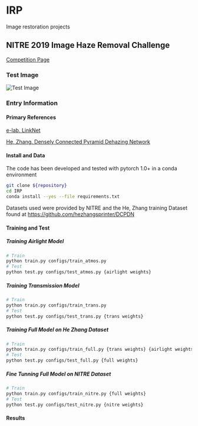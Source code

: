 # IRP
Image restoration projects

## NITRE 2019 Image Haze Removal Challenge
[Competition Page](https://competitions.codalab.org/competitions/21163)

### Test Image
![Test Image](https://llcad-github.llan.ll.mit.edu/g46-AI/IRP/blob/master/dataset/test/51.png "Example Test Image")

### Entry Information

#### Primary References

[e-lab. LinkNet](https://github.com/e-lab/pytorch-linknet)

[He, Zhang. Densely Connected Pyramid Dehazing Network](https://github.com/hezhangsprinter/DCPDN)

#### Install and Data

The code has been developed and tested with pytorch 1.0+ in a conda environment

```bash
git clone ${repository}
cd IRP
conda install --yes --file requirements.txt
```

Datasets used were provided by NITRE and the He, Zhang training Dataset found at https://github.com/hezhangsprinter/DCPDN

#### Training and Test
##### Training Airlight Model
```bash
# Train
python train.py configs/train_atmos.py
# Test
python test.py configs/test_atmos.py {airlight weights}
```
##### Training Transmission Model
```bash
# Train
python train.py configs/train_trans.py
# Test
python test.py configs/test_trans.py {trans weights}
``` 
##### Training Full Model on He Zhang Dataset
```bash
# Train
python train.py configs/train_full.py {trans weights} {airlight weights} 
# Test
python test.py configs/test_full.py {full weights}
``` 
##### Fine Tunning Full Model on NITRE Dataset
```bash
# Train
python train.py configs/train_nitre.py {full weights} 
# Test
python test.py configs/test_nitre.py {nitre weights}
``` 
#### Results
